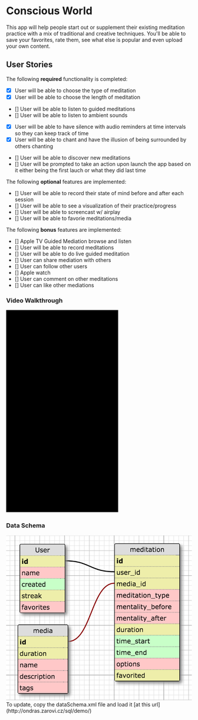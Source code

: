 # Conscious World

This app will help people start out or supplement their existing meditation practice with a mix of traditional and creative techniques. You'll be able to save your favorites, rate them, see what else is popular and even upload your own content.

## User Stories

The following **required** functionality is completed:
- [x] User will be able to choose the type of meditation
- [x] User will be able to choose the length of meditation
- [] User will be able to listen to guided meditations
- [] User will be able to listen to ambient sounds
- [x] User will be able to have silence with audio reminders at time intervals so they can keep track of time
- [x] User will be able to chant and have the illusion of being surrounded by others chanting
- [] User will be able to discover new meditations
- [] User will be prompted to take an action upon launch the app based on it either being the first lauch or what they did last time

The following **optional** features are implemented:
- [] User will be able to record their state of mind before and after each session
- [] User will be able to see a visualization of their practice/progress
- [] User will be able to screencast w/ airplay
- [] User will be able to favorie meditations/media

The following **bonus** features are implemented:
- [] Apple TV Guided Mediation browse and listen
- [] User will be able to record meditations
- [] User will be able to do live guided meditation
- [] User can share mediation with others
- [] User can follow other users
- [] Apple watch 
- [] User can comment on other meditations
- [] User can like other mediations

### Video Walkthrough
<img src='conscious1.gif' title='Video Walkthrough' width='' alt='Video Walkthrough' />

### Data Schema
<img src='dataSchema.png' title='Data Schema' width='' alt='Data Schema' />
To update, copy the dataSchema.xml file and load it [at this url](http://ondras.zarovi.cz/sql/demo/)
